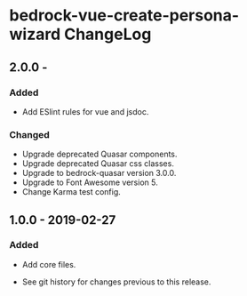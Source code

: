 # bedrock-vue-create-persona-wizard ChangeLog

## 2.0.0 -

### Added
- Add ESlint rules for vue and jsdoc.

### Changed
- Upgrade deprecated Quasar components.
- Upgrade deprecated Quasar css classes.
- Upgrade to bedrock-quasar version 3.0.0.
- Upgrade to Font Awesome version 5.
- Change Karma test config.

## 1.0.0 - 2019-02-27

### Added
- Add core files.

- See git history for changes previous to this release.
